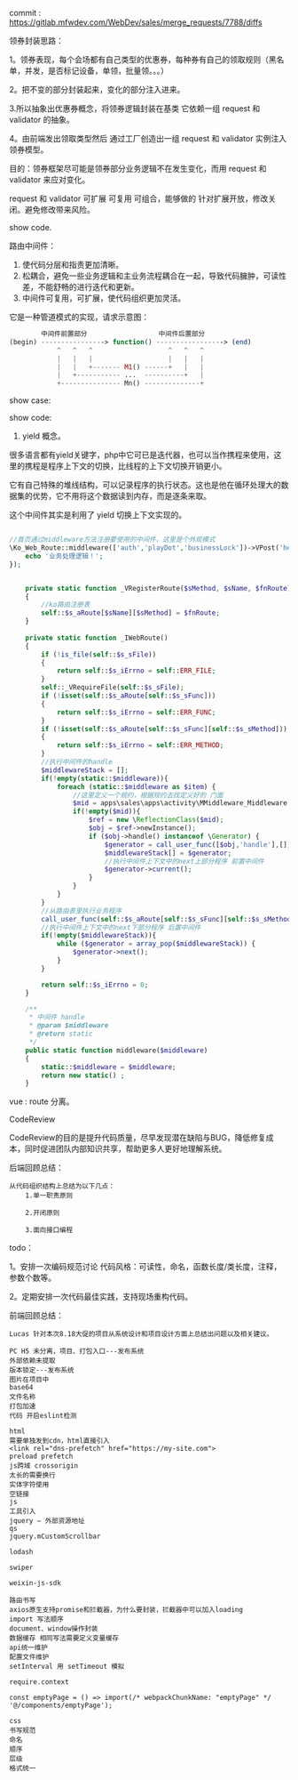 
commit : https://gitlab.mfwdev.com/WebDev/sales/merge_requests/7788/diffs

领券封装思路：

1。领券表现，每个会场都有自己类型的优惠券，每种券有自己的领取规则（黑名单，并发，是否标记设备，单领，批量领。。。）

2。把不变的部分封装起来，变化的部分注入进来。

3.所以抽象出优惠券概念，将领券逻辑封装在基类 它依赖一组 request 和 validator 的抽象。

4。由前端发出领取类型然后 通过工厂创造出一组 request 和 validator 实例注入领券模型。

目的：领券框架尽可能是领券部分业务逻辑不在发生变化，而用 request 和 validator 来应对变化。

request 和 validator 可扩展 可复用 可组合，能够做的 针对扩展开放，修改关闭。避免修改带来风险。


show code.





路由中间件：

1. 使代码分层和指责更加清晰。
2. 松耦合，避免一些业务逻辑和主业务流程耦合在一起，导致代码臃肿，可读性差，不能舒畅的进行迭代和更新。
3. 中间件可复用，可扩展，使代码组织更加灵活。

它是一种管道模式的实现，请求示意图：

```php
        中间件前置部分                  中间件后置部分
(begin) ----------------> function() -----------------> (end)
            ^   ^   ^                   ^   ^   ^
            |   |   |                   |   |   |
            |   |   +------- M1() ------+   |   |
            |   +----------- ...  ----------+   |
            +--------------- Mn() --------------+

```

show case:

show code:

1. yield 概念。

很多语言都有yield关键字，php中它可已是迭代器，也可以当作携程来使用，这里的携程是程序上下文的切换，比线程的上下文切换开销更小。

它有自己特殊的堆线结构，可以记录程序的执行状态。这也是他在循环处理大的数据集的优势，它不用将这个数据读到内存，而是逐条来取。

这个中间件其实是利用了 yield 切换上下文实现的。

```php

//首页通过middleware方法注册要使用的中间件，这里是个外观模式
\Ko_Web_Route::middleware(['auth','playDot','businessLock'])->VPost('henry',function (){
    echo '业务处理逻辑！';
});

```

```php

    private static function _VRegisterRoute($sMethod, $sName, $fnRoute)
	{
	    //ko路由注册表
		self::$s_aRoute[$sName][$sMethod] = $fnRoute;
	}
	
	private static function _IWebRoute()
	{
		if (!is_file(self::$s_sFile))
		{
			return self::$s_iErrno = self::ERR_FILE;
		}
		self::_VRequireFile(self::$s_sFile);
		if (!isset(self::$s_aRoute[self::$s_sFunc]))
		{
			return self::$s_iErrno = self::ERR_FUNC;
		}
		if (!isset(self::$s_aRoute[self::$s_sFunc][self::$s_sMethod]))
		{
			return self::$s_iErrno = self::ERR_METHOD;
		}
		//执行中间件的handle
        $middlewareStack = [];
        if(!empty(static::$middleware)){
            foreach (static::$middleware as $item) {
                //这里定义一个规约，根据规约去找定义好的 门面
                $mid = apps\sales\apps\activity\MMiddleware_Middleware::$middlewareMap[$item];
                if(!empty($mid)){
                    $ref = new \ReflectionClass($mid);
                    $obj = $ref->newInstance();
                    if ($obj->handle() instanceof \Generator) {
                        $generator = call_user_func([$obj,'handle'],[]);
                        $middlewareStack[] = $generator;
                        //执行中间件上下文中的next上部分程序 前置中间件
                        $generator->current();
                    }
                }
            }
        }
        //从路由表里执行业务程序
		call_user_func(self::$s_aRoute[self::$s_sFunc][self::$s_sMethod]);
        //执行中间件上下文中的next下部分程序 后置中间件
        if(!empty($middlewareStack)){
            while ($generator = array_pop($middlewareStack)) {
                $generator->next();
            }
        }

		return self::$s_iErrno = 0;
	}

    /**
     * 中间件 handle
     * @param $middleware
     * @return static
     */
    public static function middleware($middleware)
    {
        static::$middleware = $middleware;
        return new static() ;
    }
```


vue : route  分离。


CodeReview

CodeReview的目的是提升代码质量，尽早发现潜在缺陷与BUG，降低修复成本，同时促进团队内部知识共享，帮助更多人更好地理解系统。

后端回顾总结：

    从代码组织结构上总结为以下几点：
        1.单一职责原则
            
        2.开闭原则
        
        3.面向接口编程
        
            
        
todo： 

1。安排一次编码规范讨论
    代码风格：可读性，命名，函数长度/类长度，注释，参数个数等。
    
2。定期安排一次代码最佳实践，支持现场重构代码。

前端回顾总结：

    Lucas 针对本次8.18大促的项目从系统设计和项目设计方面上总结出问题以及相关建议。  
    
    PC H5 未分离，项目、打包入口---发布系统
    外部依赖未提取
    版本锁定---发布系统
    图片在项目中
    base64
    文件名称
    打包加速
    代码 开启eslint检测
    
    html
    需要单独发到cdn，html直接引入
    <link rel="dns-prefetch" href="https://my-site.com">
    preload prefetch
    js跨域 crossorigin
    太长的需要换行
    实体字符使用
    空链接
    js
    工具引入
    jquery – 外部资源地址
    qs
    jquery.mCustomScrollbar
    
    lodash
    
    swiper
    
    weixin-js-sdk
    
    路由书写
    axios原生支持promise和拦截器，为什么要封装，拦截器中可以加入loading
    import 写法顺序
    document、window操作封装
    数据缓存 相同写法需要定义变量缓存
    api统一维护
    配置文件维护
    setInterval 用 setTimeout 模拟
    
    require.context
    
    const emptyPage = () => import(/* webpackChunkName: "emptyPage" */ '@/components/emptyPage');
    
    css
    书写规范
    命名
    顺序
    层级
    格式统一

